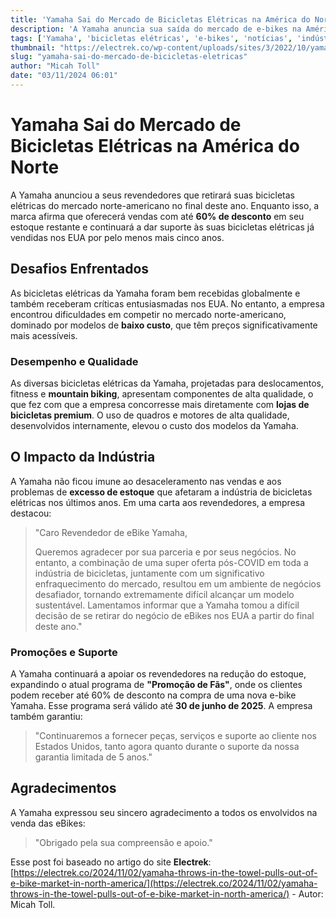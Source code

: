 ```yaml
---
title: 'Yamaha Sai do Mercado de Bicicletas Elétricas na América do Norte'
description: 'A Yamaha anuncia sua saída do mercado de e-bikes na América do Norte e oferece descontos.'
tags: ['Yamaha', 'bicicletas elétricas', 'e-bikes', 'notícias', 'indústria']
thumbnail: "https://electrek.co/wp-content/uploads/sites/3/2022/10/yamaha-ydx-moro-header.jpg?quality=82&strip=all&w=1600"
slug: "yamaha-sai-do-mercado-de-bicicletas-eletricas"
author: "Micah Toll"
date: "03/11/2024 06:01"
---
```


# Yamaha Sai do Mercado de Bicicletas Elétricas na América do Norte

A Yamaha anunciou a seus revendedores que retirará suas bicicletas elétricas do mercado norte-americano no final deste ano. Enquanto isso, a marca afirma que oferecerá vendas com até **60% de desconto** em seu estoque restante e continuará a dar suporte às suas bicicletas elétricas já vendidas nos EUA por pelo menos mais cinco anos.

## Desafios Enfrentados
As bicicletas elétricas da Yamaha foram bem recebidas globalmente e também receberam críticas entusiasmadas nos EUA. No entanto, a empresa encontrou dificuldades em competir no mercado norte-americano, dominado por modelos de **baixo custo**, que têm preços significativamente mais acessíveis.

### Desempenho e Qualidade
As diversas bicicletas elétricas da Yamaha, projetadas para deslocamentos, fitness e **mountain biking**, apresentam componentes de alta qualidade, o que fez com que a empresa concorresse mais diretamente com **lojas de bicicletas premium**. O uso de quadros e motores de alta qualidade, desenvolvidos internamente, elevou o custo dos modelos da Yamaha.

## O Impacto da Indústria
A Yamaha não ficou imune ao desaceleramento nas vendas e aos problemas de **excesso de estoque** que afetaram a indústria de bicicletas elétricas nos últimos anos. Em uma carta aos revendedores, a empresa destacou:

> "Caro Revendedor de eBike Yamaha,
> 
> Queremos agradecer por sua parceria e por seus negócios. No entanto, a combinação de uma super oferta pós-COVID em toda a indústria de bicicletas, juntamente com um significativo enfraquecimento do mercado, resultou em um ambiente de negócios desafiador, tornando extremamente difícil alcançar um modelo sustentável. Lamentamos informar que a Yamaha tomou a difícil decisão de se retirar do negócio de eBikes nos EUA a partir do final deste ano."

### Promoções e Suporte
A Yamaha continuará a apoiar os revendedores na redução do estoque, expandindo o atual programa de **"Promoção de Fãs"**, onde os clientes podem receber até 60% de desconto na compra de uma nova e-bike Yamaha. Esse programa será válido até **30 de junho de 2025**. A empresa também garantiu:

> "Continuaremos a fornecer peças, serviços e suporte ao cliente nos Estados Unidos, tanto agora quanto durante o suporte da nossa garantia limitada de 5 anos."

## Agradecimentos
A Yamaha expressou seu sincero agradecimento a todos os envolvidos na venda das eBikes:

> "Obrigado pela sua compreensão e apoio."

Esse post foi baseado no artigo do site **Electrek**:
[https://electrek.co/2024/11/02/yamaha-throws-in-the-towel-pulls-out-of-e-bike-market-in-north-america/](https://electrek.co/2024/11/02/yamaha-throws-in-the-towel-pulls-out-of-e-bike-market-in-north-america/) - Autor: Micah Toll.